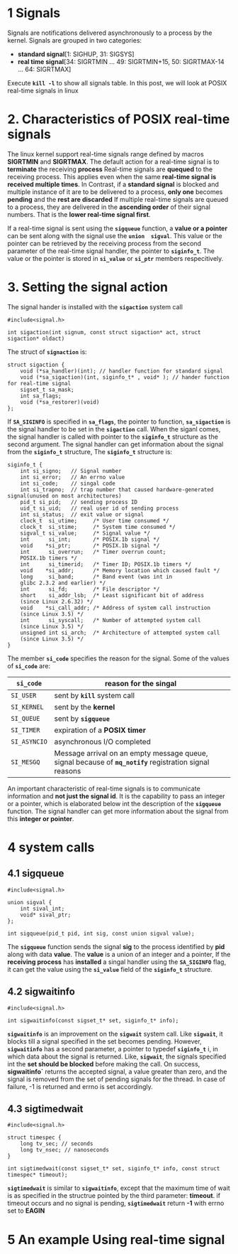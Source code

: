 # 1 Signals
Signals are notifications delivered asynchronously to a process by the kernel. Signals are grouped in two categories:

+ __standard signal__[1: SIGHUP, 31: SIGSYS]
+ __real time signal__[34: SIGRTMIN ... 49: SIGRTMIN+15, 50: SIGRTMAX-14 ... 64: SIGRTMAX]

Execute __`kill -l`__ to show all signals table. 
In this post, we will look at POSIX real-time signals in linux

# 2. Characteristics of POSIX real-time signals
The linux kernel support real-time signals range defined by macros __SIGRTMIN__ and __SIGRTMAX__.
The default action for a real-time signal is to __terminate__ the receiving __process__
Real-time signals are __quequed__ to the receiving process. This applies even when the same __real-time signal is received multiple times__. In Contrast, if a __standard signal__ is blocked and multiple instance of it are to be delivered to a process, __only one__ becomes __pending__ and the __rest are discarded__
If multiple real-time signals are queued to a process, they are delivered in the __ascending order__ of their signal numbers. That is the __lower real-time signal first__. 

If a real-time signal is sent using the __`sigqueue`__ function, a __value or a pointer__ can be sent along with the signal use the __`union  sigval`__. This value or the pointer can be retrieved by the receiving process from the second parameter of the real-time signal handler, the pointer to __`siginfo_t`__. The value or the pointer is stored in __`si_value`__ or __`si_ptr`__ members respecitively.

# 3. Setting the signal action
The signal hander is installed with the __`sigaction`__ system call

```
#include<signal.h>

int sigaction(int signum, const struct sigaction* act, struct sigaction* oldact)
```

The struct of __`signaction`__ is:

```
struct sigaction {
	void (*sa_handler)(int); // handler function for standard signal
	void (*sa_sigaction)(int, siginfo_t* , void* ); // hander function for real-time signal
	sigset_t sa_mask;
	int sa_flags;
	void (*sa_restorer)(void)
};
```

If __`SA_SIGINFO`__ is specified in __`sa_flags`__, the pointer to function, __`sa_sigaction`__ is the signal handler to be set in the __`sigaction`__ call. When the siganl comes, the signal handler is called with pointer to the __`siginfo_t`__ structure as the second argument. The signal handler can get information about the signal from the __`siginfo_t`__ structure, The __`siginfo_t`__  structure is:
```
siginfo_t {
	int si_signo;	// Signal number
	int si_error;	// An errno value
	int si_code;	// singal code
	int si_trapno;	// trap number that caused hardware-generated signal(unused on most architectures)
	pid_t si_pid;	// sending process ID
	uid_t si_uid;	// real user id of sending process
	int si_status;	// exit value or signal
	clock_t  si_utime;     /* User time consumed */
	clock_t  si_stime;     /* System time consumed */
	sigval_t si_value;     /* Signal value */
	int      si_int;       /* POSIX.1b signal */
	void    *si_ptr;       /* POSIX.1b signal */
	int      si_overrun;   /* Timer overrun count;
	POSIX.1b timers */
	int      si_timerid;   /* Timer ID; POSIX.1b timers */
	void    *si_addr;      /* Memory location which caused fault */
	long     si_band;      /* Band event (was int in
	glibc 2.3.2 and earlier) */
	int      si_fd;        /* File descriptor */
	short    si_addr_lsb;  /* Least significant bit of address 
	(since Linux 2.6.32) */ 
	void    *si_call_addr; /* Address of system call instruction
	(since Linux 3.5) */
	int      si_syscall;   /* Number of attempted system call
	(since Linux 3.5) */
	unsigned int si_arch;  /* Architecture of attempted system call
	(since Linux 3.5) */
}          
```

The member __`si_code`__ specifies the reason for the signal. Some of the values of __`si_code`__ are:

`si_code`|reason for the singal
---------|-----------------
`SI_USER`|sent by __`kill`__ system call
`SI_KERNEL`|sent by the __kernel__
`SI_QUEUE`| sent by __`sigqueue`__
`SI_TIMER`|expiration of a __POSIX timer__
`SI_ASYNCIO`|asynchronous I/O completed
`SI_MESGQ`|Message arrival on an empty message queue, signal because of __`mq_notify`__ registration signal reasons

An important characteristic of real-time signals is to communicate information and __not just the signal id__. It is the capability to pass an integer or a pointer, which is elaborated below int the description of the __`sigqueue`__ function. The signal handler can get more information about the signal from this __integer or pointer__.

# 4 system calls
## 4.1 sigqueue

```
#include<signal.h>

union sigval {
	int sival_int;
	void* sival_ptr;
};

int sigqueue(pid_t pid, int sig, const union sigval value);
```

The __`sigqueue`__ function sends the signal __sig__ to the process identified by __pid__ along with data __value__. The __value__ is a union of an integer and a pointer, If the __receiving process__  has __installed__  a singal handler using the __`SA_SIGINFO`__ flag, it can get the value using the __`si_value`__ field of the __`siginfo_t`__ structure.

## 4.2 sigwaitinfo
```
#include<signal.h>

int sigwaitinfo(const sigset_t* set, siginfo_t* info);
```

__`sigwaitinfo`__ is an improvement on the __`sigwait`__ system call. Like __`sigwait`__, it blocks till a signal specified in the set becomes pending. However, __`sigwaitinfo`__ has a second parameter, a pointer to typedef __`siginfo_t`__ i, in which data about the signal is returned. Like, __`sigwait`__, the signals specified int the __set should be blocked__ before making the call. On success, __sigwaitinfo`__ returns the accepted signal, a value greater than zero, and the signal is removed from the set of pending signals for the thread. In case of failure, -1 is returned and errno is set accordingly.

## 4.3 sigtimedwait
```
#include<signal.h>

struct timespec {
	long tv_sec; // seconds
	long tv_nsec; // nanoseconds
}

int sigtimedwait(const sigset_t* set, siginfo_t* info, const struct timespec* timeout);
```

__`sigtimedwait`__ is similar to __`sigwaitinfo`__, except that the maximum time of wait is as specified in the structrue pointed by the third parameter: __timeout__. if timeout occurs and no signal is pending, __`sigtimedwait`__ return __-1__ with errno set to __EAGIN__

# 5 An example Using real-time signal


